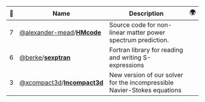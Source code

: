 |:star2: | Name | Description | 🌍|
|---|---|---|---|
|7|[@alexander-mead](https://github.com/alexander-mead)/[**HMcode**](https://github.com/alexander-mead/HMcode)|Source code for non-linear matter power spectrum prediction.||
|6|[@berke](https://github.com/berke)/[**sexptran**](https://github.com/berke/sexptran)|Fortran library for reading and writing S-expressions||
|3|[@xcompact3d](https://github.com/xcompact3d)/[**Incompact3d**](https://github.com/xcompact3d/Incompact3d)|New version of our solver for the incompressible Navier-Stokes equations||


